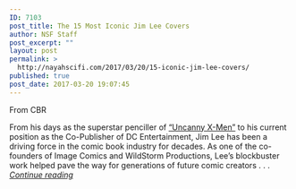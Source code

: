 ```yaml
---
ID: 7103
post_title: The 15 Most Iconic Jim Lee Covers
author: NSF Staff
post_excerpt: ""
layout: post
permalink: >
  http://nayahscifi.com/2017/03/20/15-iconic-jim-lee-covers/
published: true
post_date: 2017-03-20 19:07:45
---
```

From CBR

From his days as the superstar penciller of <a href="http://www.cbr.com/tag/uncanny-x-men/" target="_blank">“Uncanny X-Men”</a> to his current position as the Co-Publisher of DC Entertainment, Jim Lee has been a driving force in the comic book industry for decades. As one of the co-founders of Image Comics and WildStorm Productions, Lee’s blockbuster work helped pave the way for generations of future comic creators . . . <a href="http://www.cbr.com/the-15-most-iconic-jim-lee-covers/"><em>Continue reading</em></a>